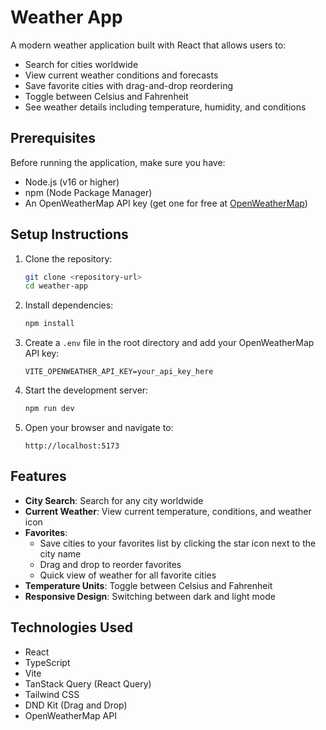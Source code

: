 # Weather App

A modern weather application built with React that allows users to:
- Search for cities worldwide
- View current weather conditions and forecasts
- Save favorite cities with drag-and-drop reordering
- Toggle between Celsius and Fahrenheit
- See weather details including temperature, humidity, and conditions

## Prerequisites

Before running the application, make sure you have:
- Node.js (v16 or higher)
- npm (Node Package Manager)
- An OpenWeatherMap API key (get one for free at [OpenWeatherMap](https://openweathermap.org/api))

## Setup Instructions

1. Clone the repository:
   ```bash
   git clone <repository-url>
   cd weather-app
   ```

2. Install dependencies:
   ```bash
   npm install
   ```

3. Create a `.env` file in the root directory and add your OpenWeatherMap API key:
   ```env
   VITE_OPENWEATHER_API_KEY=your_api_key_here
   ```

4. Start the development server:
   ```bash
   npm run dev
   ```

5. Open your browser and navigate to:
   ```
   http://localhost:5173
   ```

## Features

- **City Search**: Search for any city worldwide
- **Current Weather**: View current temperature, conditions, and weather icon
- **Favorites**:
  - Save cities to your favorites list by clicking the star icon next to the city name
  - Drag and drop to reorder favorites
  - Quick view of weather for all favorite cities
- **Temperature Units**: Toggle between Celsius and Fahrenheit
- **Responsive Design**: Switching between dark and light mode

## Technologies Used

- React
- TypeScript
- Vite
- TanStack Query (React Query)
- Tailwind CSS
- DND Kit (Drag and Drop)
- OpenWeatherMap API
